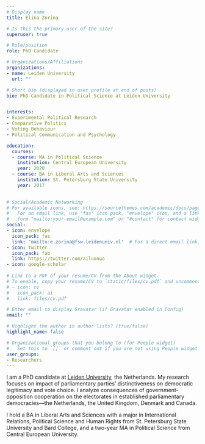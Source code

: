 ```yaml
---
# Display name
title: Elina Zorina

# Is this the primary user of the site?
superuser: true

# Role/position
role: PhD Candidate

# Organizations/Affiliations
organizations:
- name: Leiden University
  url: ""

# Short bio (displayed in user profile at end of posts)
bio: PhD Candidate in Political Science at Leiden University


interests:
- Experimental Political Research
- Comparative Politics 
- Voting Behaviour
- Political Communication and Psychology 

education:
  courses:
  - course: MA in Political Science
    institution: Central European University
    year: 2020
  - course: BA in Liberal Arts and Sciences 
    institution: St. Petersburg State University 
    year: 2017
  

# Social/Academic Networking
# For available icons, see: https://sourcethemes.com/academic/docs/page-builder/#icons
#   For an email link, use "fas" icon pack, "envelope" icon, and a link in the
#   form "mailto:your-email@example.com" or "#contact" for contact widget.
social:
- icon: envelope
  icon_pack: fas
  link: 'mailto:e.zorina@fsw.leidenuniv.nl'  # For a direct email link, use "mailto:test@example.org".
- icon: twitter
  icon_pack: fab
  link: https://twitter.com/ailuonuo
- icon: google-scholar
  
# Link to a PDF of your resume/CV from the About widget.
# To enable, copy your resume/CV to `static/files/cv.pdf` and uncomment the lines below.
# - icon: cv
#   icon_pack: ai
#   link: files/cv.pdf

# Enter email to display Gravatar (if Gravatar enabled in Config)
email: ""

# Highlight the author in author lists? (true/false)
highlight_name: false

# Organizational groups that you belong to (for People widget)
#   Set this to `[]` or comment out if you are not using People widget.
user_groups:
- Researchers
---
```


I am a PhD candidate at [Leiden University](https://www.universiteitleiden.nl/en/staffmembers/elina-zorina), the Netherlands. My research focuses on impact of parliamentary parties’ distinctiveness on democratic legitimacy and vote choice. I analyze consequences of government-opposition cooperation on the electorates in established parliamentary democracies—the Netherlands, the United Kingdom, Denmark and Canada.

I hold a BA in Liberal Arts and Sciences with a major in International Relations, Political Science and Human Rights from St. Petersburg State University and Bard College, and a two-year MA in Political Science from Central European University. 